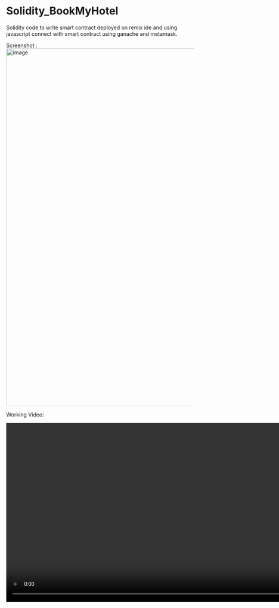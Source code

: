 # Solidity_BookMyHotel

Solidity code to write smart contract deployed on remix ide and using javascript connect with smart contract using ganache and metamask.

Screenshot :
<img width="959" alt="image" src="https://github.com/NileshBarandwal/Solidity_BookMyHotel/assets/52256162/dc3b9b02-7713-4372-8943-0d8d3276da51">

Working Video:

<video width="959">
  <source src="[movie.mp4](https://github.com/NileshBarandwal/Solidity_BookMyHotel/blob/main/Working%20Video.mp4)" type="video/mp4">
</video>
